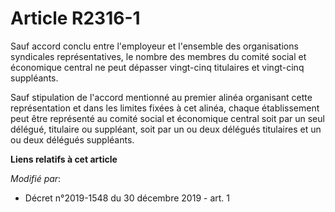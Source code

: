 # Article R2316-1

Sauf accord conclu entre l'employeur et l'ensemble des organisations syndicales représentatives, le nombre des membres du
comité social et économique central ne peut dépasser vingt-cinq titulaires et vingt-cinq suppléants.

Sauf stipulation de l'accord mentionné au premier alinéa organisant cette représentation et dans les limites fixées à cet
alinéa, chaque établissement peut être représenté au comité social et économique central soit par un seul délégué, titulaire
ou suppléant, soit par un ou deux délégués titulaires et un ou deux délégués suppléants.

**Liens relatifs à cet article**

_Modifié par_:

  - Décret n°2019-1548 du 30 décembre 2019 - art. 1
